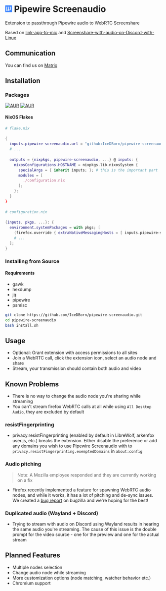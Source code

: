 # <img src="./extension/assets/icons/icon.svg" width="22" alt="Logo"> Pipewire Screenaudio
Extension to passthrough Pipewire audio to WebRTC Screenshare

Based on [link-app-to-mic](https://github.com/Soundux/rohrkabel/tree/master/examples/link-app-to-mic) and [Screenshare-with-audio-on-Discord-with-Linux](https://github.com/edisionnano/Screenshare-with-audio-on-Discord-with-Linux)

## Communication
You can find us on [Matrix](https://matrix.to/#/#pipewire-screenaudio:matrix.org)

## Installation
### Packages
[![AUR](https://img.shields.io/aur/version/pipewire-screenaudio?style=for-the-badge)](https://aur.archlinux.org/packages/pipewire-screenaudio)
[![AUR](https://img.shields.io/aur/version/pipewire-screenaudio-git?style=for-the-badge)](https://aur.archlinux.org/packages/pipewire-screenaudio-git)
#### NixOS Flakes
```nix
# flake.nix

{
  inputs.pipewire-screenaudio.url = "github:IceDBorn/pipewire-screenaudio";
  # ...

  outputs = {nixpkgs, pipewire-screenaudio, ...} @ inputs: {
    nixosConfigurations.HOSTNAME = nixpkgs.lib.nixosSystem {
      specialArgs = { inherit inputs; }; # this is the important part
      modules = [
        ./configuration.nix
      ];
    };
  } 
}

# configuration.nix

{inputs, pkgs, ...}: {
  environment.systemPackages = with pkgs; [
    (firefox.override { extraNativeMessagingHosts = [ inputs.pipewire-screenaudio.packages.${pkgs.system}.default ]; })
    # ...
  ];
}
```

### Installing from Source
#### Requirements
- gawk
- hexdump
- jq
- pipewire
- psmisc

```bash
git clone https://github.com/IceDBorn/pipewire-screenaudio.git
cd pipewire-screenaudio
bash install.sh
```
## Usage
- Optional: Grant extension with access permissions to all sites
- Join a WebRTC call, click the extension icon, select an audio node and share
- Stream, your transmission should contain both audio and video
 
## Known Problems
- There is no way to change the audio node you're sharing while streaming
- You can't stream firefox WebRTC calls at all while using `All Desktop Audio`, they are excluded by default
### resistFingerprinting
- privacy.resistFingerprinting (enabled by default in LibreWolf, arkenfox user.js, etc.) breaks the extension. Either disable the preference or add any domains you wish to use Pipewire Screenaudio with to `privacy.resistFingerprinting.exemptedDomains` in `about:config`
### Audio pitching
> Note: A Mozilla employee responded and they are currently working on a fix
- Firefox recently implemented a feature for spawning WebRTC audio nodes, and while it works, it has a lot of pitching and de-sync issues. We created a [bug report](https://bugzilla.mozilla.org/show_bug.cgi?id=1844181) on bugzilla and we're hoping for the best!

### Duplicated audio (Wayland + Discord)
- Trying to stream with audio on Discord using Wayland results in hearing the same audio you're streaming. The cause of this issue is the double prompt for the video source - one for the preview and one for the actual stream

## Planned Features
- Multiple nodes selection
- Change audio node while streaming
- More customization options (node matching, watcher behavior etc.)
- Chromium support
